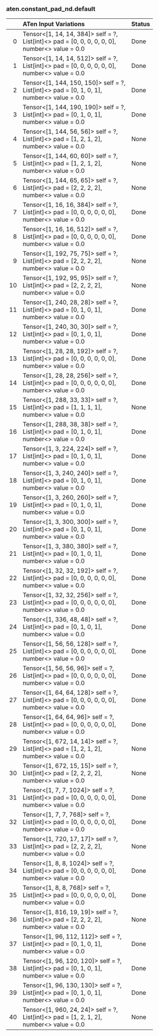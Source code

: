 ### aten.constant_pad_nd.default
|    | ATen Input Variations                                                                               | Status   |
|---:|:----------------------------------------------------------------------------------------------------|:---------|
|  0 | Tensor<[1, 14, 14, 384]> self = ?,<br>List[int]<> pad = [0, 0, 0, 0, 0, 0],<br>number<> value = 0.0 | Done     |
|  1 | Tensor<[1, 14, 14, 512]> self = ?,<br>List[int]<> pad = [0, 0, 0, 0, 0, 0],<br>number<> value = 0.0 | Done     |
|  2 | Tensor<[1, 144, 150, 150]> self = ?,<br>List[int]<> pad = [0, 1, 0, 1],<br>number<> value = 0.0     | Done     |
|  3 | Tensor<[1, 144, 190, 190]> self = ?,<br>List[int]<> pad = [0, 1, 0, 1],<br>number<> value = 0.0     | Done     |
|  4 | Tensor<[1, 144, 56, 56]> self = ?,<br>List[int]<> pad = [1, 2, 1, 2],<br>number<> value = 0.0       | None     |
|  5 | Tensor<[1, 144, 60, 60]> self = ?,<br>List[int]<> pad = [1, 2, 1, 2],<br>number<> value = 0.0       | None     |
|  6 | Tensor<[1, 144, 65, 65]> self = ?,<br>List[int]<> pad = [2, 2, 2, 2],<br>number<> value = 0.0       | None     |
|  7 | Tensor<[1, 16, 16, 384]> self = ?,<br>List[int]<> pad = [0, 0, 0, 0, 0, 0],<br>number<> value = 0.0 | Done     |
|  8 | Tensor<[1, 16, 16, 512]> self = ?,<br>List[int]<> pad = [0, 0, 0, 0, 0, 0],<br>number<> value = 0.0 | Done     |
|  9 | Tensor<[1, 192, 75, 75]> self = ?,<br>List[int]<> pad = [2, 2, 2, 2],<br>number<> value = 0.0       | None     |
| 10 | Tensor<[1, 192, 95, 95]> self = ?,<br>List[int]<> pad = [2, 2, 2, 2],<br>number<> value = 0.0       | None     |
| 11 | Tensor<[1, 240, 28, 28]> self = ?,<br>List[int]<> pad = [0, 1, 0, 1],<br>number<> value = 0.0       | Done     |
| 12 | Tensor<[1, 240, 30, 30]> self = ?,<br>List[int]<> pad = [0, 1, 0, 1],<br>number<> value = 0.0       | Done     |
| 13 | Tensor<[1, 28, 28, 192]> self = ?,<br>List[int]<> pad = [0, 0, 0, 0, 0, 0],<br>number<> value = 0.0 | Done     |
| 14 | Tensor<[1, 28, 28, 256]> self = ?,<br>List[int]<> pad = [0, 0, 0, 0, 0, 0],<br>number<> value = 0.0 | Done     |
| 15 | Tensor<[1, 288, 33, 33]> self = ?,<br>List[int]<> pad = [1, 1, 1, 1],<br>number<> value = 0.0       | None     |
| 16 | Tensor<[1, 288, 38, 38]> self = ?,<br>List[int]<> pad = [0, 1, 0, 1],<br>number<> value = 0.0       | Done     |
| 17 | Tensor<[1, 3, 224, 224]> self = ?,<br>List[int]<> pad = [0, 1, 0, 1],<br>number<> value = 0.0       | Done     |
| 18 | Tensor<[1, 3, 240, 240]> self = ?,<br>List[int]<> pad = [0, 1, 0, 1],<br>number<> value = 0.0       | Done     |
| 19 | Tensor<[1, 3, 260, 260]> self = ?,<br>List[int]<> pad = [0, 1, 0, 1],<br>number<> value = 0.0       | Done     |
| 20 | Tensor<[1, 3, 300, 300]> self = ?,<br>List[int]<> pad = [0, 1, 0, 1],<br>number<> value = 0.0       | Done     |
| 21 | Tensor<[1, 3, 380, 380]> self = ?,<br>List[int]<> pad = [0, 1, 0, 1],<br>number<> value = 0.0       | Done     |
| 22 | Tensor<[1, 32, 32, 192]> self = ?,<br>List[int]<> pad = [0, 0, 0, 0, 0, 0],<br>number<> value = 0.0 | Done     |
| 23 | Tensor<[1, 32, 32, 256]> self = ?,<br>List[int]<> pad = [0, 0, 0, 0, 0, 0],<br>number<> value = 0.0 | Done     |
| 24 | Tensor<[1, 336, 48, 48]> self = ?,<br>List[int]<> pad = [0, 1, 0, 1],<br>number<> value = 0.0       | Done     |
| 25 | Tensor<[1, 56, 56, 128]> self = ?,<br>List[int]<> pad = [0, 0, 0, 0, 0, 0],<br>number<> value = 0.0 | Done     |
| 26 | Tensor<[1, 56, 56, 96]> self = ?,<br>List[int]<> pad = [0, 0, 0, 0, 0, 0],<br>number<> value = 0.0  | Done     |
| 27 | Tensor<[1, 64, 64, 128]> self = ?,<br>List[int]<> pad = [0, 0, 0, 0, 0, 0],<br>number<> value = 0.0 | Done     |
| 28 | Tensor<[1, 64, 64, 96]> self = ?,<br>List[int]<> pad = [0, 0, 0, 0, 0, 0],<br>number<> value = 0.0  | Done     |
| 29 | Tensor<[1, 672, 14, 14]> self = ?,<br>List[int]<> pad = [1, 2, 1, 2],<br>number<> value = 0.0       | None     |
| 30 | Tensor<[1, 672, 15, 15]> self = ?,<br>List[int]<> pad = [2, 2, 2, 2],<br>number<> value = 0.0       | None     |
| 31 | Tensor<[1, 7, 7, 1024]> self = ?,<br>List[int]<> pad = [0, 0, 0, 0, 0, 0],<br>number<> value = 0.0  | Done     |
| 32 | Tensor<[1, 7, 7, 768]> self = ?,<br>List[int]<> pad = [0, 0, 0, 0, 0, 0],<br>number<> value = 0.0   | Done     |
| 33 | Tensor<[1, 720, 17, 17]> self = ?,<br>List[int]<> pad = [2, 2, 2, 2],<br>number<> value = 0.0       | None     |
| 34 | Tensor<[1, 8, 8, 1024]> self = ?,<br>List[int]<> pad = [0, 0, 0, 0, 0, 0],<br>number<> value = 0.0  | Done     |
| 35 | Tensor<[1, 8, 8, 768]> self = ?,<br>List[int]<> pad = [0, 0, 0, 0, 0, 0],<br>number<> value = 0.0   | Done     |
| 36 | Tensor<[1, 816, 19, 19]> self = ?,<br>List[int]<> pad = [2, 2, 2, 2],<br>number<> value = 0.0       | None     |
| 37 | Tensor<[1, 96, 112, 112]> self = ?,<br>List[int]<> pad = [0, 1, 0, 1],<br>number<> value = 0.0      | Done     |
| 38 | Tensor<[1, 96, 120, 120]> self = ?,<br>List[int]<> pad = [0, 1, 0, 1],<br>number<> value = 0.0      | Done     |
| 39 | Tensor<[1, 96, 130, 130]> self = ?,<br>List[int]<> pad = [0, 1, 0, 1],<br>number<> value = 0.0      | Done     |
| 40 | Tensor<[1, 960, 24, 24]> self = ?,<br>List[int]<> pad = [1, 2, 1, 2],<br>number<> value = 0.0       | None     |

